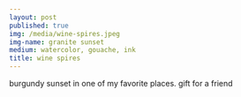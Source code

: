 ```yaml
---
layout: post
published: true
img: /media/wine-spires.jpeg
img-name: granite sunset
medium: watercolor, gouache, ink
title: wine spires
---
```

   
   
burgundy sunset in one of my favorite places.  gift for a friend